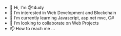 - 👋 Hi, I’m @14udy
- 👀 I’m interested in Web Development and Blockchain
- 🌱 I’m currently learning Javascript, asp.net mvc, C#
- 💞️ I’m looking to collaborate on Web Projects
- 📫 How to reach me ...

